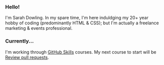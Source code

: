 ### Hello!
I'm Sarah Dowling. In my spare time, I'm here induldging my 20+ year hobby of coding (predominantly HTML & CSS); but I'm actually a freelance marketing & events professional.

### Currently...
I'm working through [GitHub Skills](https://skills.github.com/) courses. My next course to start will be [Review pull requests](https://github.com/skills/review-pull-requests).
